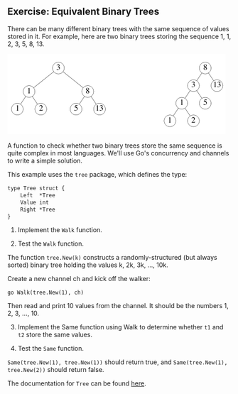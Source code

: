 ## Exercise: Equivalent Binary Trees
There can be many different binary trees with the same sequence of values stored in it. For example, here are two binary trees storing the sequence 1, 1, 2, 3, 5, 8, 13.

![tree.png](https://github.com/peppapig13132/A-Tour-of-Go/raw/main/assets/image/tree.png)

A function to check whether two binary trees store the same sequence is quite complex in most languages. We'll use Go's concurrency and channels to write a simple solution.

This example uses the `tree` package, which defines the type:

```
type Tree struct {
    Left  *Tree
    Value int
    Right *Tree
}
```

1. Implement the `Walk` function.

2. Test the `Walk` function.

The function `tree.New(k)` constructs a randomly-structured (but always sorted) binary tree holding the values k, 2k, 3k, ..., 10k.

Create a new channel ch and kick off the walker:
```
go Walk(tree.New(1), ch)
```
Then read and print 10 values from the channel. It should be the numbers 1, 2, 3, ..., 10.

3. Implement the Same function using Walk to determine whether `t1` and `t2` store the same values.

4. Test the `Same` function.

`Same(tree.New(1), tree.New(1))` should return true, and `Same(tree.New(1), tree.New(2))` should return false.

The documentation for `Tree` can be found [here](https://godoc.org/golang.org/x/tour/tree#Tree).